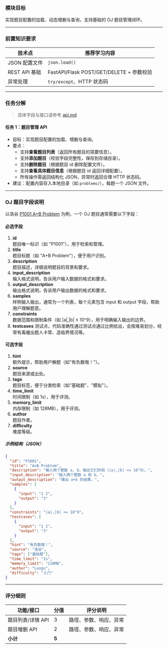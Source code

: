 <!-- ## Step 1：题目管理

--- -->

### 模块目标

实现题目配置的加载、动态增删与查询，支持基础的 OJ 题目管理闭环。

---

### 前置知识要求

| 技术点         | 推荐学习内容           |
| -------------- | ---------------------- |
| JSON 配置文件   | `json.load()`          |
| REST API 基础   | FastAPI/Flask POST/GET/DELETE + 参数校验 |
| 异常处理        | `try/except`、HTTP 状态码 |

---

### 任务分解

> 具体字段与接口请参考 [api.md](../api.md)

#### 任务 1：题目管理 API
- 目标：实现题目配置的加载、增删与查询。
- 要点：
  - 支持**查看题目列表**（返回所有题目的简要信息）。
  - 支持**添加题目**（校验字段完整性，保存到存储目录）。
  - 支持**删除题目**（根据题目 id 删除配置文件）。
  - 支持**查看具体题目信息**（根据题目 id 返回详细配置）。
  - 所有操作需返回结构化 JSON，异常时返回合理 HTTP 状态码。
- 建议：配置内容存入本地目录（如 `problems/`），每题一个 JSON 文件。

---

### OJ 题目字段说明

以洛谷 [P1001 A+B Problem](https://www.luogu.com.cn/problem/P1001) 为例，一个 OJ 题目通常需要以下字段：

#### 必选字段

1. **id**  
   题目唯一标识（如 "P1001"），用于检索和管理。
2. **title**  
   题目标题（如 "A+B Problem"），便于用户识别。
3. **description**  
   题目描述，详细说明题目的背景和要求。
4. **input_description**  
   输入格式说明，告诉用户输入数据的格式和要求。
5. **output_description**  
   输出格式说明，告诉用户输出数据的格式和要求。
6. **samples**  
   样例输入输出，通常为一个列表，每个元素包含 input 和 output 字段，帮助用户理解题意。
7. **constraints**  
   数据范围和限制条件（如 |a|,|b| ≤ 10^9），用于明确输入输出的边界。
8. **testcases**
   测试点，代码准确性通过测试点通过比例给出，会按难易划分，经常有毒瘤出题人卡常、造临界情况等。

#### 可选字段

1. **hint**  
   额外提示，帮助用户解题（如"有负数哦！"）。
2. **source**  
   题目来源或出处。
3. **tags**  
   题目标签，便于分类检索（如"基础题"、"模拟"）。
4. **time_limit**  
   时间限制（如 1s），用于评测。
5. **memory_limit**  
   内存限制（如 128MB），用于评测。
6. **author**  
   题目作者。
7. **difficulty**  
   难度等级。

##### 示例结构（JSON）

```json
{
  "id": "P1001",
  "title": "A+B Problem",
  "description": "输入两个整数 a, b，输出它们的和（|a|,|b| <= 10^9）。",
  "input_description": "输入两个整数 a 和 b。",
  "output_description": "输出 a+b 的结果。",
  "samples": [
    {
      "input": "1 2",
      "output": "3"
    }
  ],
  "constraints": "|a|,|b| <= 10^9",
  "testcases": [
    {
      "input": "1 2",
      "output": "3"
    }
  ],
  "hint": "有负数哦！",
  "source": "洛谷",
  "tags": ["基础题"],
  "time_limit": "1s",
  "memory_limit": "128MB",
  "author": "Luogu",
  "difficulty": "入门"
}
```

---

### 评分细则

| 功能/接口                | 分值 | 评分说明                         |
|--------------------------|------|----------------------------------|
| 题目列表/详情 API        | 3  | 路径、参数、响应、异常            |
| 题目增删 API             | 2   | 路径、参数、响应、异常            |
| **小计**                 | **5**| |